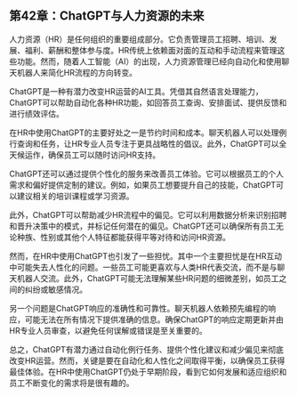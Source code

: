 ## 第42章：ChatGPT与人力资源的未来

人力资源（HR）是任何组织的重要组成部分。它负责管理员工招聘、培训、发展、福利、薪酬和整体参与度。HR传统上依赖面对面的互动和手动流程来管理这些功能。然而，随着人工智能（AI）的出现，人力资源管理已经向自动化和使用聊天机器人来简化HR流程的方向转变。

ChatGPT是一种有潜力改变HR运营的AI工具。凭借其自然语言处理能力，ChatGPT可以帮助自动化各种HR功能，如回答员工查询、安排面试、提供反馈和进行绩效评估。

在HR中使用ChatGPT的主要好处之一是节约时间和成本。聊天机器人可以处理例行查询和任务，让HR专业人员专注于更具战略性的倡议。此外，ChatGPT可以全天候运作，确保员工可以随时访问HR支持。

ChatGPT还可以通过提供个性化的服务来改善员工体验。它可以根据员工的个人需求和偏好提供定制的建议。例如，如果员工想要提升自己的技能，ChatGPT可以建议相关的培训课程或学习资源。

此外，ChatGPT可以帮助减少HR流程中的偏见。它可以利用数据分析来识别招聘和晋升决策中的模式，并标记任何潜在的偏见。ChatGPT还可以确保所有员工无论种族、性别或其他个人特征都能获得平等对待和访问HR资源。

然而，在HR中使用ChatGPT也引发了一些担忧。其中一个主要担忧是在HR互动中可能失去人性化的问题。一些员工可能更喜欢与人类HR代表交流，而不是与聊天机器人交流。此外，ChatGPT可能无法理解某些HR问题的细微差别，如员工之间的纠纷或敏感情况。

另一个问题是ChatGPT响应的准确性和可靠性。聊天机器人依赖预先编程的响应，可能无法在所有情况下提供准确的信息。确保ChatGPT的响应定期更新并由HR专业人员审查，以避免任何误解或错误是至关重要的。

总之，ChatGPT有潜力通过自动化例行任务、提供个性化建议和减少偏见来彻底改变HR运营。然而，关键是要在自动化和人性化之间取得平衡，以确保员工获得最佳体验。在HR中使用ChatGPT仍处于早期阶段，看到它如何发展和适应组织和员工不断变化的需求将是很有趣的。
